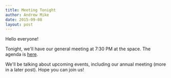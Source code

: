 ```yaml
---
title: Meeting Tonight
author: Andrew Mike
date: 2015-09-08
layout: post
---
```


Hello everyone! 

Tonight, we'll have our general meeting at 7:30 PM at the space. The agenda is [here](http://wiki.hacksburg.org/meetings:meeting_agenda_and_minutes_for_2015-09-08).

We'll be talking about upcoming events, including our annual meeting (more in a later post). Hope you can join us!
